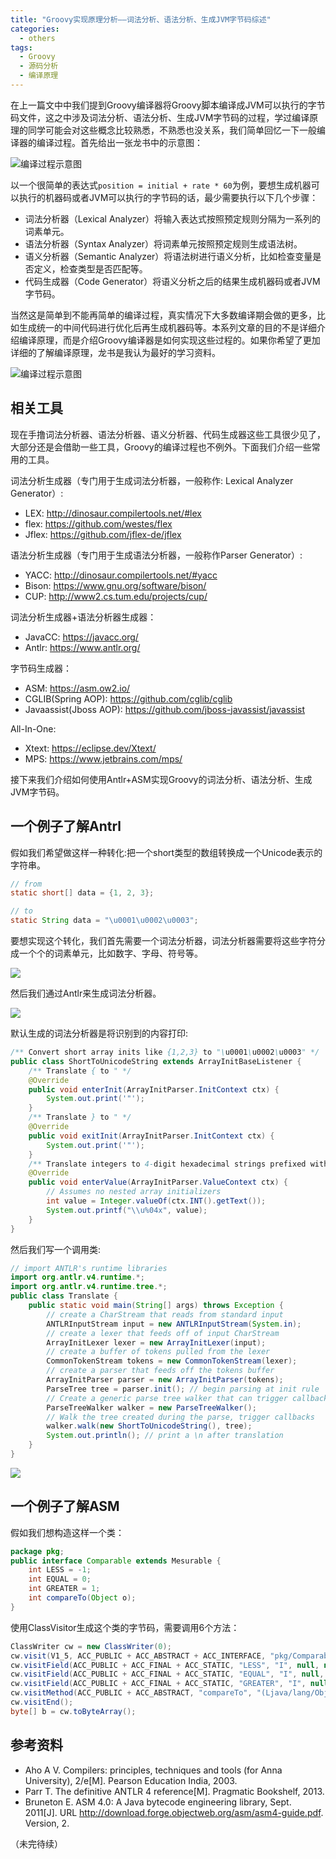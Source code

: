 ```yaml
---
title: "Groovy实现原理分析——词法分析、语法分析、生成JVM字节码综述"
categories:
  - others
tags:
  - Groovy
  - 源码分析
  - 编译原理
---
```


在上一篇文中中我们提到Groovy编译器将Groovy脚本编译成JVM可以执行的字节码文件，这之中涉及词法分析、语法分析、生成JVM字节码的过程，学过编译原理的同学可能会对这些概念比较熟悉，不熟悉也没关系，我们简单回忆一下一般编译器的编译过程。首先给出一张龙书中的示意图：

![编译过程示意图](https://raw.githubusercontent.com/jiangxincode/PicGo/master/2018031101.png)

以一个很简单的表达式`position = initial + rate * 60`为例，要想生成机器可以执行的机器码或者JVM可以执行的字节码的话，最少需要执行以下几个步骤：

* 词法分析器（Lexical Analyzer）将输入表达式按照预定规则分隔为一系列的词素单元。
* 语法分析器（Syntax Analyzer）将词素单元按照预定规则生成语法树。
* 语义分析器（Semantic Analyzer）将语法树进行语义分析，比如检查变量是否定义，检查类型是否匹配等。
* 代码生成器（Code Generator）将语义分析之后的结果生成机器码或者JVM字节码。

当然这是简单到不能再简单的编译过程，真实情况下大多数编译期会做的更多，比如生成统一的中间代码进行优化后再生成机器码等。本系列文章的目的不是详细介绍编译原理，而是介绍Groovy编译器是如何实现这些过程的。如果你希望了更加详细的了解编译原理，龙书是我认为最好的学习资料。

![编译过程示意图](https://raw.githubusercontent.com/jiangxincode/PicGo/master/2018031102.png)

## 相关工具

现在手撸词法分析器、语法分析器、语义分析器、代码生成器这些工具很少见了，大部分还是会借助一些工具，Groovy的编译过程也不例外。下面我们介绍一些常用的工具。

词法分析生成器（专门用于生成词法分析器，一般称作: Lexical Analyzer Generator）:

* LEX: <http://dinosaur.compilertools.net/#lex>
* flex: <https://github.com/westes/flex>
* Jflex: <https://github.com/jflex-de/jflex>

语法分析生成器（专门用于生成语法分析器，一般称作Parser Generator）:

* YACC: <http://dinosaur.compilertools.net/#yacc>
* Bison: <https://www.gnu.org/software/bison/>
* CUP: <http://www2.cs.tum.edu/projects/cup/>

词法分析生成器+语法分析器生成器：

* JavaCC: <https://javacc.org/>
* Antlr: <https://www.antlr.org/>

字节码生成器：

* ASM: <https://asm.ow2.io/>
* CGLIB(Spring AOP): <https://github.com/cglib/cglib>
* Javaassist(Jboss AOP): <https://github.com/jboss-javassist/javassist>

All-In-One:

* Xtext: <https://eclipse.dev/Xtext/>
* MPS: <https://www.jetbrains.com/mps/>

接下来我们介绍如何使用Antlr+ASM实现Groovy的词法分析、语法分析、生成JVM字节码。

## 一个例子了解Antrl

假如我们希望做这样一种转化:把一个short类型的数组转换成一个Unicode表示的字符串。

```java
// from
static short[] data = {1, 2, 3};

// to
static String data = "\u0001\u0002\u0003";
```

要想实现这个转化，我们首先需要一个词法分析器，词法分析器需要将这些字符分成一个个的词素单元，比如数字、字母、符号等。

![](https://raw.githubusercontent.com/jiangxincode/PicGo/master/2018031103.png)

然后我们通过Antlr来生成词法分析器。

![](https://raw.githubusercontent.com/jiangxincode/PicGo/master/2018031104.png)

默认生成的词法分析器是将识别到的内容打印:

```java
/** Convert short array inits like {1,2,3} to "\u0001\u0002\u0003" */
public class ShortToUnicodeString extends ArrayInitBaseListener {
    /** Translate { to " */
    @Override
    public void enterInit(ArrayInitParser.InitContext ctx) {
        System.out.print('"');
    }
    /** Translate } to " */
    @Override
    public void exitInit(ArrayInitParser.InitContext ctx) {
        System.out.print('"');
    }
    /** Translate integers to 4-digit hexadecimal strings prefixed with \\u */
    @Override
    public void enterValue(ArrayInitParser.ValueContext ctx) {
        // Assumes no nested array initializers
        int value = Integer.valueOf(ctx.INT().getText());
        System.out.printf("\\u%04x", value);
    }
}
```

然后我们写一个调用类:

```java
// import ANTLR's runtime libraries
import org.antlr.v4.runtime.*;
import org.antlr.v4.runtime.tree.*;
public class Translate {
    public static void main(String[] args) throws Exception {
        // create a CharStream that reads from standard input
        ANTLRInputStream input = new ANTLRInputStream(System.in);
        // create a lexer that feeds off of input CharStream
        ArrayInitLexer lexer = new ArrayInitLexer(input);
        // create a buffer of tokens pulled from the lexer
        CommonTokenStream tokens = new CommonTokenStream(lexer);
        // create a parser that feeds off the tokens buffer
        ArrayInitParser parser = new ArrayInitParser(tokens);
        ParseTree tree = parser.init(); // begin parsing at init rule
        // Create a generic parse tree walker that can trigger callbacks
        ParseTreeWalker walker = new ParseTreeWalker();
        // Walk the tree created during the parse, trigger callbacks
        walker.walk(new ShortToUnicodeString(), tree);
        System.out.println(); // print a \n after translation
    }
}
```

![](https://raw.githubusercontent.com/jiangxincode/PicGo/master/2018031105.png)

## 一个例子了解ASM

假如我们想构造这样一个类：

```java
package pkg;
public interface Comparable extends Mesurable {
    int LESS = -1;
    int EQUAL = 0;
    int GREATER = 1;
    int compareTo(Object o);
}
```

使用ClassVisitor生成这个类的字节码，需要调用6个方法：

```java
ClassWriter cw = new ClassWriter(0);
cw.visit(V1_5, ACC_PUBLIC + ACC_ABSTRACT + ACC_INTERFACE, "pkg/Comparable", null, "java/lang/Object", new String[] { "pkg/Mesurable" });
cw.visitField(ACC_PUBLIC + ACC_FINAL + ACC_STATIC, "LESS", "I", null, new Integer(-1)).visitEnd();
cw.visitField(ACC_PUBLIC + ACC_FINAL + ACC_STATIC, "EQUAL", "I", null, new Integer(0)).visitEnd();
cw.visitField(ACC_PUBLIC + ACC_FINAL + ACC_STATIC, "GREATER", "I", null, new Integer(1)).visitEnd();
cw.visitMethod(ACC_PUBLIC + ACC_ABSTRACT, "compareTo", "(Ljava/lang/Object;)I", null, null).visitEnd();
cw.visitEnd();
byte[] b = cw.toByteArray();
```

## 参考资料

* Aho A V. Compilers: principles, techniques and tools (for Anna University), 2/e[M]. Pearson Education India, 2003.
* Parr T. The definitive ANTLR 4 reference[M]. Pragmatic Bookshelf, 2013.
* Bruneton E. ASM 4.0: A Java bytecode engineering library, Sept. 2011[J]. URL http://download.forge.objectweb.org/asm/asm4-guide.pdf. Version, 2.

（未完待续）
